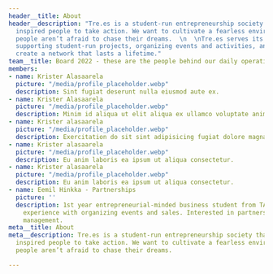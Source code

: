 ```yaml
---
header__title: About
header__description: "Tre.es is a student-run entrepreneurship society that encourages
  inspired people to take action. We want to cultivate a fearless environment where
  people aren’t afraid to chase their dreams.  \n  \nTre.es serves its community by
  supporting student-run projects, organizing events and activities, and helping them
  create a network that lasts a lifetime."
team__title: Board 2022 - these are the people behind our daily operations
members:
- name: Krister Alasaarela
  picture: "/media/profile_placeholder.webp"
  description: Sint fugiat deserunt nulla eiusmod aute ex.
- name: Krister Alasaarela
  picture: "/media/profile_placeholder.webp"
  description: Minim id aliqua ut elit aliqua ex ullamco voluptate anim anim labore.
- name: Krister alasaarela
  picture: "/media/profile_placeholder.webp"
  description: Exercitation do sit sint adipisicing fugiat dolore magna fugiat fugiat.
- name: Krister alasaarela
  picture: "/media/profile_placeholder.webp"
  description: Eu anim laboris ea ipsum ut aliqua consectetur.
- name: Krister alasaarela
  picture: "/media/profile_placeholder.webp"
  description: Eu anim laboris ea ipsum ut aliqua consectetur.
- name: Eemil Hinkka - Partnerships
  picture: ''
  description: 1st year entrepreneurial-minded business student from TAMK.  Prior
    experience with organizing events and sales. Interested in partnerships and project
    management.
meta__title: About
meta__description: Tre.es is a student-run entrepreneurship society that encourages
  inspired people to take action. We want to cultivate a fearless environment where
  people aren’t afraid to chase their dreams.

---
```

